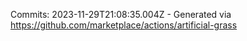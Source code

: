 Commits: 2023-11-29T21:08:35.004Z - Generated via https://github.com/marketplace/actions/artificial-grass
<br>
